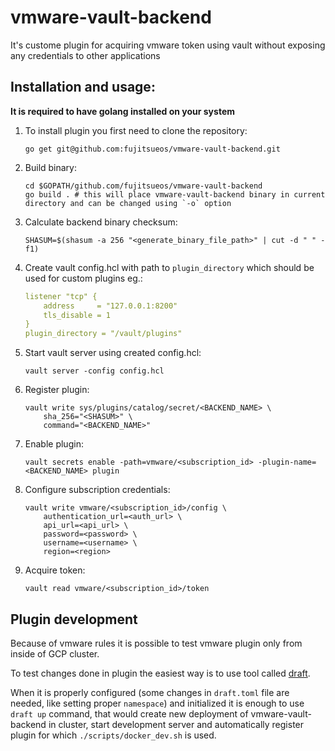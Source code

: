 # vmware-vault-backend

It's custome plugin for acquiring vmware token using vault without exposing any credentials to other applications

## Installation and usage:

**It is required to have golang installed on your system**

1. To install plugin you first need to clone the repository:
    ```
    go get git@github.com:fujitsueos/vmware-vault-backend.git
    ```
2. Build binary:
    ```
    cd $GOPATH/github.com/fujitsueos/vmware-vault-backend
    go build . # this will place vmware-vault-backend binary in current directory and can be changed using `-o` option
    ```
3. Calculate backend binary checksum:
    ```
    SHASUM=$(shasum -a 256 "<generate_binary_file_path>" | cut -d " " -f1)
    ```
4. Create vault config.hcl with path to `plugin_directory` which should be used for custom plugins eg.:
    ```yaml
    listener "tcp" {
        address     = "127.0.0.1:8200"
        tls_disable = 1
    }
    plugin_directory = "/vault/plugins"
    ```
5. Start vault server using created config.hcl:
    ```
    vault server -config config.hcl
    ```
6. Register plugin:
    ```
    vault write sys/plugins/catalog/secret/<BACKEND_NAME> \
        sha_256="<SHASUM>" \
        command="<BACKEND_NAME>"
    ```
7. Enable plugin:
   ```
   vault secrets enable -path=vmware/<subscription_id> -plugin-name=<BACKEND_NAME> plugin
   ```
8. Configure subscription credentials:
    ```
    vault write vmware/<subscription_id>/config \ 
        authentication_url=<auth_url> \
        api_url=<api_url> \
        password=<password> \
        username=<username> \
        region=<region>
    ```
9. Acquire token:
    ```
    vault read vmware/<subscription_id>/token
    ```

## Plugin development

Because of vmware rules it is possible to test vmware plugin only from inside of GCP cluster.

To test changes done in plugin the easiest way is to use tool called [draft](https://github.com/Azure/draft).

When it is properly configured (some changes in `draft.toml` file are needed, like setting proper `namespace`) and initialized it is enough to use `draft up` command, that would create new deployment of vmware-vault-backend in cluster, start development server and automatically register plugin for which `./scripts/docker_dev.sh` is used.
